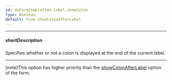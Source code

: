 ```yaml
---
id: dxFormSimpleItem.label.showColon
type: Boolean
default: from showColonAfterLabel
---
```

---
##### shortDescription
Specifies whether or not a colon is displayed at the end of the current label.

---
[note]This option has higher priority than the [showColonAfterLabel](/Documentation/ApiReference/UI_Widgets/dxForm/Configuration/#showColonAfterLabel) option of the form.